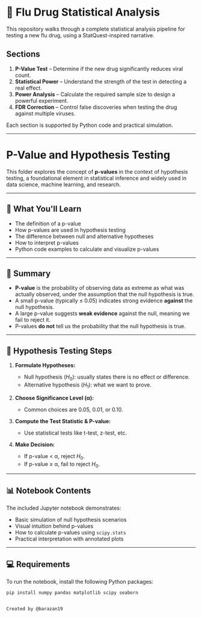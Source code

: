 
# 🧪 Flu Drug Statistical Analysis

This repository walks through a complete statistical analysis pipeline for testing a new flu drug, using a StatQuest-inspired narrative.

## Sections

1. **P-Value Test** – Determine if the new drug significantly reduces viral count.
2. **Statistical Power** – Understand the strength of the test in detecting a real effect.
3. **Power Analysis** – Calculate the required sample size to design a powerful experiment.
4. **FDR Correction** – Control false discoveries when testing the drug against multiple viruses.

Each section is supported by Python code and practical simulation.

---
# P-Value and Hypothesis Testing

This folder explores the concept of **p-values** in the context of hypothesis testing, a foundational element in statistical inference and widely used in data science, machine learning, and research.

---

## 📌 What You'll Learn

- The definition of a p-value
- How p-values are used in hypothesis testing
- The difference between null and alternative hypotheses
- How to interpret p-values
- Python code examples to calculate and visualize p-values

---

## 🧠 Summary

- **P-value** is the probability of observing data as extreme as what was actually observed, under the assumption that the null hypothesis is true.
- A small p-value (typically ≤ 0.05) indicates strong evidence **against** the null hypothesis.
- A large p-value suggests **weak evidence** against the null, meaning we fail to reject it.
- P-values **do not** tell us the probability that the null hypothesis is true.

---

## 🔬 Hypothesis Testing Steps

1. **Formulate Hypotheses:**
   - Null hypothesis ($H_0$): usually states there is no effect or difference.
   - Alternative hypothesis ($H_1$): what we want to prove.

2. **Choose Significance Level (α):**
   - Common choices are 0.05, 0.01, or 0.10.

3. **Compute the Test Statistic & P-value:**
   - Use statistical tests like t-test, z-test, etc.

4. **Make Decision:**
   - If p-value < α, reject $H_0$.
   - If p-value ≥ α, fail to reject $H_0$.

---

## 📊 Notebook Contents

The included Jupyter notebook demonstrates:
- Basic simulation of null hypothesis scenarios
- Visual intuition behind p-values
- How to calculate p-values using `scipy.stats`
- Practical interpretation with annotated plots

---

## 💻 Requirements

To run the notebook, install the following Python packages:

```bash
pip install numpy pandas matplotlib scipy seaborn


Created by @barazan19
